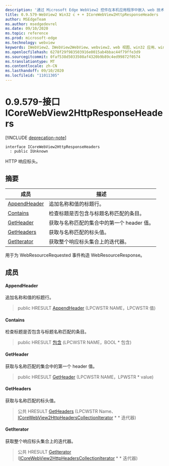 ```yaml
---
description: '通过 Microsoft Edge WebView2 控件在本机应用程序中嵌入 web 技术 (HTML、CSS 和 JavaScript) '
title: 0.9.579-WebView2 Win32 c + + ICoreWebView2HttpResponseHeaders
author: MSEdgeTeam
ms.author: msedgedevrel
ms.date: 09/10/2020
ms.topic: reference
ms.prod: microsoft-edge
ms.technology: webview
keywords: IWebView2、IWebView2WebView、webview2、web 视图、win32 应用、win32、edge、ICoreWebView2、ICoreWebView2Controller、浏览器控件、边缘 html、ICoreWebView2HttpResponseHeaders
ms.openlocfilehash: 6278f29f983503916e0015ab4bbac44f79ffe3d9
ms.sourcegitcommit: 0faf538d5033508af4320b9b89c4ed99872f0574
ms.translationtype: MT
ms.contentlocale: zh-CN
ms.lasthandoff: 09/10/2020
ms.locfileid: "11011305"
---
```

# 0.9.579-接口 ICoreWebView2HttpResponseHeaders 

[!INCLUDE [deprecation-note](../../includes/deprecation-note.md)]

```
interface ICoreWebView2HttpResponseHeaders
  : public IUnknown
```

HTTP 响应标头。

## 摘要

 成员                        | 描述
--------------------------------|---------------------------------------------
[AppendHeader](#appendheader) | 追加名称和值的标题行。
[Contains](#contains) | 检查标题是否包含与标题名称匹配的条目。
[GetHeader](#getheader) | 获取与名称匹配的集合中的第一个 header 值。
[GetHeaders](#getheaders) | 获取与名称匹配的标头值。
[GetIterator](#getiterator) | 获取整个响应标头集合上的迭代器。

用于为 WebResourceRequested 事件构造 WebResourceResponse。

## 成员

#### AppendHeader 

追加名称和值的标题行。

> public HRESULT [AppendHeader](#appendheader) (LPCWSTR NAME，LPCWSTR 值) 

#### Contains 

检查标题是否包含与标题名称匹配的条目。

> public HRESULT [包含](#contains) (LPCWSTR NAME，BOOL * 包含) 

#### GetHeader 

获取与名称匹配的集合中的第一个 header 值。

> public HRESULT [GetHeader](#getheader) (LPCWSTR NAME，LPWSTR * value) 

#### GetHeaders 

获取与名称匹配的标头值。

> 公共 HRESULT [GetHeaders](#getheaders) (LPCWSTR Name、 [ICoreWebView2HttpHeadersCollectionIterator](icorewebview2httpheaderscollectioniterator.md) * * 迭代器) 

#### GetIterator 

获取整个响应标头集合上的迭代器。

> 公共 HRESULT [GetIterator](#getiterator) ([ICoreWebView2HttpHeadersCollectionIterator](icorewebview2httpheaderscollectioniterator.md) * * 迭代器) 

